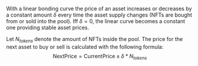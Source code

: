 With a linear bonding curve the price of an asset increases or decreases by a constant amount $\delta$ every time the asset supply changes (NFTs are bought from or sold into the pool).
Iff $\delta = 0$, the linear curve becomes a constant one providing stable asset prices.

Let $N_{tokens}$ denote the amount of NFTs inside the pool. The price for the next asset to buy or sell is calculated with the following formula:
$$
\text{NextPrice} = \text{CurrentPrice} \pm \delta * N_{tokens}
$$
